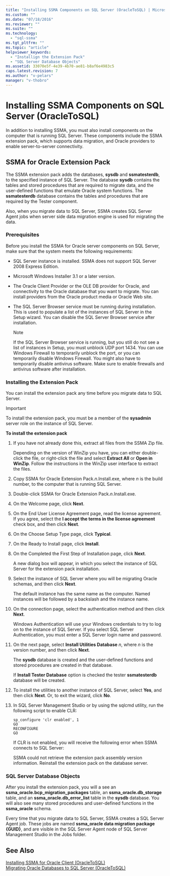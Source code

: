 ```yaml
---
title: "Installing SSMA Components on SQL Server (OracleToSQL) | Microsoft Docs"
ms.custom: ""
ms.date: "07/18/2016"
ms.reviewer: ""
ms.suite: ""
ms.technology: 
  - "sql-ssma"
ms.tgt_pltfrm: ""
ms.topic: "article"
helpviewer_keywords: 
  - "Installign the Extension Pack"
  - "SQL Server Database Objects"
ms.assetid: 33070e5f-4e39-4b70-ae81-b8af6e4983c5
caps.latest.revision: 7
ms.author: "v-pelars"
manager: "v-thobro"
---
```

# Installing SSMA Components on SQL Server (OracleToSQL)
In addition to installing SSMA, you must also install components on the computer that is running SQL Server. These components include the SSMA extension pack, which supports data migration, and Oracle providers to enable server-to-server connectivity.  
  
## SSMA for Oracle Extension Pack  
The SSMA extension pack adds the databases, **sysdb** and **ssmatesterdb**, to the specified instance of SQL Server. The database **sysdb** contains the tables and stored procedures that are required to migrate data, and the user-defined functions that emulate Oracle system functions. The **ssmatesterdb** database contains the tables and procedures that are required by the Tester component.  
  
Also, when you migrate data to SQL Server, SSMA creates SQL Server Agent jobs when server side data migration engine is used for migrating the data.  
  
### Prerequisites  
Before you install the SSMA for Oracle server components on SQL Server, make sure that the system meets the following requirements:  
  
-   SQL Server instance is installed. SSMA does not support SQL Server 2008 Express Edition.  
  
-   Microsoft Windows Installer 3.1 or a later version.  
  
-   The Oracle Client Provider or the OLE DB provider for Oracle, and connectivity to the Oracle database that you want to migrate. You can install providers from the Oracle product media or Oracle Web site.  
  
-   The SQL Server Browser service must be running during installation. This is used to populate a list of the instances of SQL Server in the Setup wizard. You can disable the SQL Server Browser service after installation.  
  
    > [!NOTE]  
    > If the SQL Server Browser service is running, but you still do not see a list of instances in Setup, you must unblock UDP port 1434. You can use Windows Firewall to temporarily unblock the port, or you can temporarily disable Windows Firewall. You might also have to temporarily disable antivirus software. Make sure to enable firewalls and antivirus software after installation.  
  
### Installing the Extension Pack  
You can install the extension pack any time before you migrate data to SQL Server.  
  
> [!IMPORTANT]  
> To install the extension pack, you must be a member of the **sysadmin** server role on the instance of SQL Server.  
  
**To install the extension pack**  
  
1.  If you have not already done this, extract all files from the SSMA Zip file.  
  
    Depending on the version of WinZip you have, you can either double-click the file, or right-click the file and select **Extract All** or **Open in WinZip**. Follow the instructions in the WinZip user interface to extract the files.  
  
2.  Copy SSMA for Oracle Extension Pack.*n*.Install.exe, where *n* is the build number, to the computer that is running SQL Server.  
  
3.  Double-click SSMA for Oracle Extension Pack.*n*.Install.exe.  
  
4.  On the Welcome page, click **Next**.  
  
5.  On the End User License Agreement page, read the license agreement. If you agree, select the **I accept the terms in the license agreement** check box, and then click **Next**.  
  
6.  On the Choose Setup Type page, click **Typical**.  
  
7.  On the Ready to Install page, click **Install**.  
  
8.  On the Completed the First Step of Installation page, click **Next**.  
  
    A new dialog box will appear, in which you select the instance of SQL Server for the extension pack installation.  
  
9. Select the instance of SQL Server where you will be migrating Oracle schemas, and then click **Next**.  
  
    The default instance has the same name as the computer. Named instances will be followed by a backslash and the instance name.  
  
10. On the connection page, select the authentication method and then click **Next**.  
  
    Windows Authentication will use your Windows credentials to try to log on to the instance of SQL Server. If you select SQL Server Authentication, you must enter a SQL Server login name and password.  
  
11. On the next page, select **Install Utilities Database** *n*, where *n* is the version number, and then click **Next**.  
  
    The **sysdb** database is created and the user-defined functions and stored procedures are created in that database.  
  
    If **Install Tester Database** option is checked the tester **ssmatesterdb** database will be created.  
  
12. To install the utilities to another instance of SQL Server, select **Yes**, and then click **Next**. Or, to exit the wizard, click **No**.  
  
13. In SQL Server Management Studio or by using the sqlcmd utility, run the following script to enable CLR:  
  
    ```  
    sp_configure 'clr enabled', 1  
    GO  
    RECONFIGURE  
    GO  
    ```  
    If CLR is not enabled, you will receive the following error when SSMA connects to SQL Server:  
  
    SSMA could not retrieve the extension pack assembly version information. Reinstall the extension pack on the database server.  
  
### SQL Server Database Objects  
After you install the extension pack, you will a see an **ssma_oracle.bcp_migration_packages** table, an **ssma_oracle.db_storage** table, and an **ssma_oracle.db_error_list** table in the **sysdb** database. You will also see many stored procedures and user-defined functions in the **ssma_oracle** schema.  
  
Every time that you migrate data to SQL Server, SSMA creates a SQL Server Agent job. These jobs are named **ssma_oracle data migration package {GUID}**, and are visible in the SQL Server Agent node of SQL Server Management Studio in the Jobs folder.  
  
## See Also  
[Installing SSMA for Oracle Client &#40;OracleToSQL&#41;](../../ssma/oracle/installing-ssma-for-oracle-client--oracletosql-.md)  
[Migrating Oracle Databases to SQL Server &#40;OracleToSQL&#41;](../../ssma/oracle/migrating-oracle-databases-to-sql-server--oracletosql-.md)  
  
